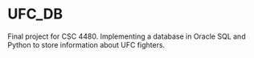 # UFC_DB
Final project for CSC 4480. Implementing a database in Oracle SQL and Python to store information about UFC fighters.
